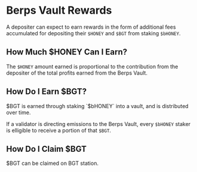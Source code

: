 <script setup>
  import config from '@berachain/config/constants.json';
</script>

# Berps Vault Rewards

A depositer can expect to earn rewards in the form of additional fees accumulated for depositing their `$HONEY` and `$BGT` from staking `$bHONEY`.

## How Much $HONEY Can I Earn?

The `$HONEY` amount earned is proportional to the contribution from the depositer of the total profits earned from the Berps Vault.

## How Do I Earn $BGT?

$BGT is earned through staking `$bHONEY` into a vault, and is distributed over time.

If a validator is directing emissions to the Berps Vault, every `$bHONEY` staker is elligible to receive a portion of that `$BGT`.

## How Do I Claim $BGT

$BGT can be claimed on <a :href="config.testnet.dapps.bgtStation.url">BGT station</a>.
